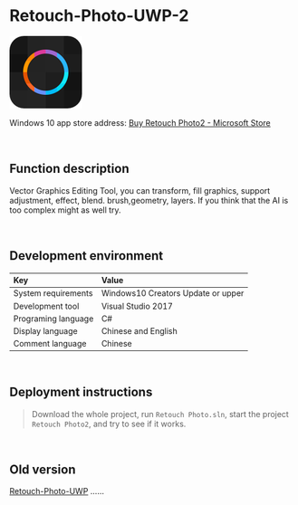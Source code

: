 # Retouch-Photo-UWP-2

![](ScreenShot/logo.png)

 
 Windows 10 app store address: 
[Buy Retouch Photo2 - Microsoft Store](https://www.microsoft.com/store/productId/9P76ZF661496)   


<br/>

## Function description

Vector Graphics Editing Tool, you can transform, fill graphics, support adjustment, effect, blend. brush,geometry, layers. If you think that the AI is too complex might as well try.


<br/>

## Development environment

|Key|Value|
|:-|:-|
|System requirements| Windows10 Creators Update or upper|
|Development tool|Visual Studio 2017|
|Programing language|C#|
|Display language|Chinese and English|
|Comment language|Chinese|


<br/>

## Deployment instructions

> Download the whole project, run `Retouch Photo.sln`, start the project `Retouch Photo2`, and try to see if it works.


<br/>

## Old version
[Retouch-Photo-UWP](https://github.com/ysdy44/Retouch-Photo-UWP)
......

